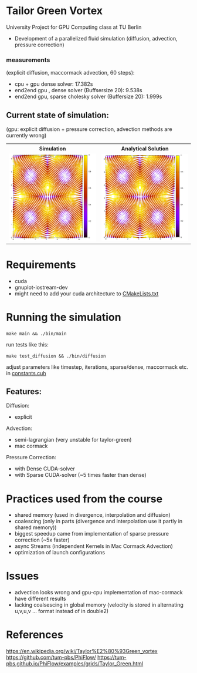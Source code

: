 # Tailor Green Vortex 
 University Project for GPU Computing class at TU Berlin
- Development of a parallelized fluid simulation (diffusion, advection, pressure correction)

### measurements
(explicit diffusion, maccormack advection, 60 steps):
- cpu + gpu dense solver:  17.382s
- end2end gpu , dense solver (Buffsersize 20): 9.538s 
- end2end gpu, sparse cholesky solver (Buffersize 20): 1.999s

## Current state of simulation:
(gpu: explicit diffusion + pressure correction, advection methods are currently wrong)

<table>
  <tr>
    <th>Simulation</th>
    <th>Analytical Solution</th>
  </tr>
  <tr>
    <td>
      <img src="progress_documentation/gpu_diffusion_pressure_correction.gif" alt="Simulation" width="100%"/>
    </td>
    <td>
      <img src="progress_documentation/ground_truth.gif" alt="Analytical Solution" width="100%"/>
    </td>
  </tr>
</table>


# Requirements
- cuda
- gnuplot-iostream-dev
- might need to add your cuda architecture to [CMakeLists.txt](CMakeLists.txt)

# Running the simulation
```
make main && ./bin/main
```
run tests like this:
```
make test_diffusion && ./bin/diffusion
```
adjust parameters like timestep, iterations, sparse/dense, maccormack etc. in [constants.cuh](bin/constants.cuh)

## Features:
Diffusion:
- explicit

Advection:
- semi-lagrangian (very unstable for taylor-green)
- mac cormack

Pressure Correction:
- with Dense CUDA-solver  
- with Sparse CUDA-solver (~5 times faster than dense)
# Practices used from the course
- shared memory (used in divergence, interpolation and diffusion)
- coalescing (only in parts (divergence and interpolation use it partly in shared memory))
- biggest speedup came from implementation of sparse pressure correction (~5x faster)
- async Streams (independent Kernels in Mac Cormack Advection)
- optimization of launch configurations 


# Issues
- advection looks wrong and gpu-cpu implementation of mac-cormack have different results
- lacking coalsescing in global memory (velocity is stored in alternating u,v,u,v ... format instead of in double2)




# References
https://en.wikipedia.org/wiki/Taylor%E2%80%93Green_vortex
https://github.com/tum-pbs/PhiFlow/
https://tum-pbs.github.io/PhiFlow/examples/grids/Taylor_Green.html

